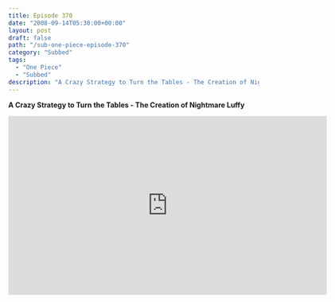 ```yaml
---
title: Episode 370
date: "2008-09-14T05:30:00+00:00"
layout: post
draft: false
path: "/sub-one-piece-episode-370"
category: "Subbed"
tags:
  - "One Piece"
  - "Subbed"
description: "A Crazy Strategy to Turn the Tables - The Creation of Nightmare Luffy"
---
```


**A Crazy Strategy to Turn the Tables - The Creation of Nightmare Luffy**

<iframe width="640" height="360" src="https://www.rapidvideo.com/e/FXV0O3G8PH" frameborder="0" marginwidth=0 marginheight=0 scrolling=no allowfullscreen></iframe>

